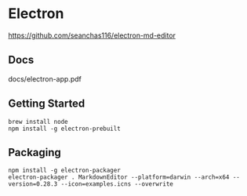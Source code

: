 # Electron

https://github.com/seanchas116/electron-md-editor

## Docs

docs/electron-app.pdf

## Getting Started

```
brew install node
npm install -g electron-prebuilt
```

## Packaging

```
npm install -g electron-packager
electron-packager . MarkdownEditor --platform=darwin --arch=x64 --version=0.28.3 --icon=examples.icns --overwrite
```
